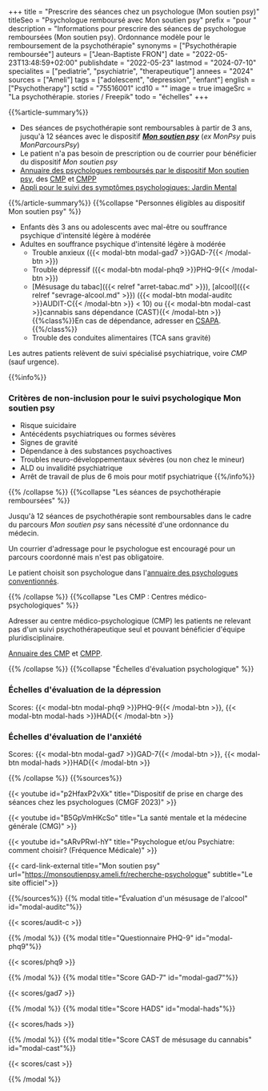 +++
title = "Prescrire des séances chez un psychologue (Mon soutien psy)"
titleSeo = "Psychologue remboursé avec Mon soutien psy"
prefix = "pour "
description = "Informations pour prescrire des séances de psychologue remboursées (Mon soutien psy). Ordonnance modèle pour le remboursement de la psychothérapie"
synonyms = ["Psychothérapie remboursée"]
auteurs = ["Jean-Baptiste FRON"]
date = "2022-05-23T13:48:59+02:00"
publishdate = "2022-05-23"
lastmod = "2024-07-10"
specialites = ["pediatrie", "psychiatrie", "therapeutique"]
annees = "2024"
sources = ["Ameli"]
tags = ["adolescent", "depression", "enfant"]
english = ["Psychotherapy"]
sctid = "75516001"
icd10 = ""
image = true
imageSrc = "La psychothérapie. stories / Freepik"
todo = "échelles"
+++

{{%article-summary%}}

- Des séances de psychothérapie sont remboursables à partir de 3 ans, jusqu'à 12 séances avec le dispositif ***[Mon soutien psy](https://www.ameli.fr/medecin/exercice-liberal/prise-charge-situation-type-soin/accompagnement-psychologue-conventionne-mon-soutien-psy)*** (*ex MonPsy* puis *MonParcoursPsy*)
- Le patient n'a pas besoin de prescription ou de courrier pour bénéficier du dispositif *Mon soutien psy*
- [Annuaire des psychologues remboursés par le dispositif Mon soutien psy](https://monsoutienpsy.ameli.fr/recherche-psychologue), des [CMP](https://www.santeenfrance.fr/annuaire/13-centres-medico-psychologiques-cmp-cattp) et [CMPP](https://annuaire.action-sociale.org/etablissements/jeunes-handicapes/centre-medico-psycho-pedagogique--c-m-p-p---189.html)
- [Appli pour le suivi des symptômes psychologiques: Jardin Mental](https://jardinmental.fabrique.social.gouv.fr/pro)

{{%/article-summary%}}
{{%collapse "Personnes éligibles au dispositif Mon soutien psy" %}}

- Enfants dès 3 ans ou adolescents avec mal-être ou souffrance psychique d'intensité légère à modérée
- Adultes en souffrance psychique d'intensité légère à modérée
  - Trouble anxieux ({{< modal-btn modal-gad7 >}}GAD-7{{< /modal-btn >}})
  - Trouble dépressif ({{< modal-btn modal-phq9 >}}PHQ-9{{< /modal-btn >}})
  - [Mésusage du tabac]({{< relref "arret-tabac.md" >}}), [alcool]({{< relref "sevrage-alcool.md" >}}) ({{< modal-btn modal-auditc >}}AUDIT-C{{< /modal-btn >}} < 10) ou {{< modal-btn modal-cast >}}cannabis sans dépendance (CAST){{< /modal-btn >}}  
    {{%class%}}En cas de dépendance, adresser en [CSAPA](https://annuaire.action-sociale.org/etablissements/readaptation-sociale/centre-de-soins-accompagnement-prevention-addictologie-197.html).{{%/class%}}
  - Trouble des conduites alimentaires (TCA sans gravité)

Les autres patients relèvent de suivi spécialisé psychiatrique, voire *CMP* (sauf urgence).

{{%info%}}

### Critères de non-inclusion pour le suivi psychologique Mon soutien psy

- Risque suicidaire
- Antécédents psychiatriques ou formes sévères
- Signes de gravité
- Dépendance à des substances psychoactives
- Troubles neuro-développementaux sévères (ou non chez le mineur)
- ALD ou invalidité psychiatrique
- Arrêt de travail de plus de 6 mois pour motif psychiatrique
{{%/info%}}

{{% /collapse %}}
{{%collapse "Les séances de psychothérapie remboursées" %}}

Jusqu'à 12 séances de psychothérapie sont remboursables dans le cadre du parcours *Mon soutien psy* sans nécessité d'une ordonnance du médecin.

Un courrier d'adressage pour le psychologue est encouragé pour un parcours coordonné mais n'est pas obligatoire.

Le patient choisit son psychologue dans l'[annuaire des psychologues conventionnés](https://monsoutienpsy.ameli.fr/recherche-psychologue).

{{% /collapse %}}
{{%collapse "Les CMP : Centres médico-psychologiques" %}}

Adresser au centre médico-psychologique (CMP) les patients ne relevant pas d'un suivi psychothérapeutique seul et pouvant bénéficier d'équipe pluridisciplinaire.

[Annuaire des CMP](https://www.santeenfrance.fr/annuaire/13-centres-medico-psychologiques-cmp-cattp) et [CMPP](https://annuaire.action-sociale.org/etablissements/jeunes-handicapes/centre-medico-psycho-pedagogique--c-m-p-p---189.html).

{{% /collapse %}}
{{%collapse "Échelles d'évaluation psychologique" %}}

### Échelles d'évaluation de la dépression

Scores: {{< modal-btn modal-phq9 >}}PHQ-9{{< /modal-btn >}}, {{< modal-btn modal-hads >}}HAD{{< /modal-btn >}}

### Échelles d'évaluation de l'anxiété

Scores: {{< modal-btn modal-gad7 >}}GAD-7{{< /modal-btn >}}, {{< modal-btn modal-hads >}}HAD{{< /modal-btn >}}

{{% /collapse %}}
{{%sources%}}

{{< youtube id="p2HfaxP2vXk" title="Dispositif de prise en charge des séances chez les psychologues (CMGF 2023)" >}}

{{< youtube id="B5GpVmHKcSo" title="La santé mentale et la médecine générale (CMG)" >}}

{{< youtube id="sARvPRwl-hY" title="Psychologue et/ou Psychiatre: comment choisir? (Fréquence Médicale)" >}}

{{< card-link-external title="Mon soutien psy" url="https://monsoutienpsy.ameli.fr/recherche-psychologue" subtitle="Le site officiel">}}

{{%/sources%}}
{{% modal title="Évaluation d'un mésusage de l'alcool" id="modal-auditc"%}}

{{< scores/audit-c >}}

{{% /modal %}}
{{% modal title="Questionnaire PHQ-9" id="modal-phq9"%}}

{{< scores/phq9 >}}

{{% /modal %}}
{{% modal title="Score GAD-7" id="modal-gad7"%}}

{{< scores/gad7 >}}

{{% /modal %}}
{{% modal title="Score HADS" id="modal-hads"%}}

{{< scores/hads >}}

{{% /modal %}}
{{% modal title="Score CAST de mésusage du cannabis" id="modal-cast"%}}

{{< scores/cast >}}

{{% /modal %}}
